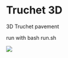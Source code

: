 # Truchet 3D

3D Truchet pavement

run with bash run.sh

![](https://github.com/khayyam90/povray-creations/tree/master/truchet/truchet.png) 
